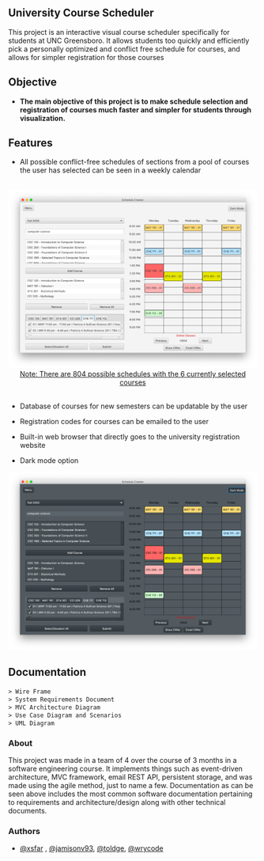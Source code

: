 ## University Course Scheduler

This project is an interactive visual course scheduler specifically for students at UNC Greensboro. It allows students too quickly and efficiently pick a personally optimized and conflict free schedule for courses, and allows for simpler registration for those courses


## Objective

- **The main objective of this project is to make schedule selection and registration of courses much faster and simpler for students through visualization.**

## Features

- All possible conflict-free schedules of sections from a pool of courses the user has selected can be seen in a weekly calendar

<p align="center">
  <b></b><br>
  <img src="demo/ExampleScheduleRegular.png">
  <a href="#">Note: There are 804 possible schedules with the  6 currently selected courses</a> 
  <br><br>
</p>

- Database of courses for new semesters can be updatable by the user

- Registration codes for courses can be emailed to the user

- Built-in web browser that directly goes to the university registration website

- Dark mode option

![Alt text](demo/ExampleScheduleDark.png)

## Documentation
    > Wire Frame
    > System Requirements Document
    > MVC Architecture Diagram
    > Use Case Diagram and Scenarios
    > UML Diagram

### About
This project was made in a team of 4 over the course of 3 months in a software engineering course. It implements things such as event-driven architecture, MVC framework, email REST API, persistent storage, and was made using the agile method, just to name a few. Documentation as can be seen above includes the most common software documentation pertaining to requirements and architecture/design along with other technical documents. 
### Authors
- [@xsfar](https://github.com/xsfar) , [@jamisonv93](https://github.com/jamisonv93), [@toldge](https://github.com/toldge), [@wrycode](https://github.com/wrycode)


